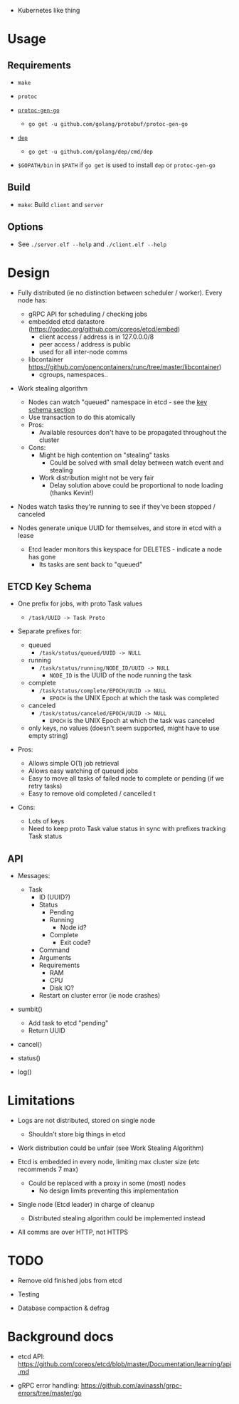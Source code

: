 * Kubernetes like thing

# Usage

## Requirements

* `make`

* `protoc`

* [`protoc-gen-go`](https://github.com/golang/protobuf/)
    * `go get -u github.com/golang/protobuf/protoc-gen-go`

* [`dep`](https://github.com/golang/dep)
    * `go get -u github.com/golang/dep/cmd/dep`

* `$GOPATH/bin` in `$PATH` if `go get` is used to install `dep` or `protoc-gen-go`

## Build

* `make`: Build `client` and `server`

## Options

* See `./server.elf --help` and `./client.elf --help`


# Design

* Fully distributed (ie no distinction between scheduler / worker). Every node has:
    * gRPC API for scheduling / checking jobs
    * embedded etcd datastore (https://godoc.org/github.com/coreos/etcd/embed)
        * client access / address is in 127.0.0.0/8
        * peer access / address is public
        * used for all inter-node comms
    * libcontainer https://github.com/opencontainers/runc/tree/master/libcontainer)
        * cgroups, namespaces..

* Work stealing algorithm
    * Nodes can watch "queued" namespace in etcd - see the [key schema section](#etcd-key-schema)
    * Use transaction to do this atomically
    * Pros:
        * Available resources don't have to be propagated throughout the cluster
    * Cons:
        * Might be high contention on "stealing" tasks
            * Could be solved with small delay between watch event and stealing
        * Work distribution might not be very fair
            * Delay solution above could be proportional to node loading (thanks Kevin!)

* Nodes watch tasks they're running to see if they've been stopped / canceled

* Nodes generate unique UUID for themselves, and store in etcd with a lease
    * Etcd leader monitors this keyspace for DELETES - indicate a node has gone
        * Its tasks are sent back to "queued"


## ETCD Key Schema

* One prefix for jobs, with proto Task values
    * `/task/UUID -> Task Proto`
* Separate prefixes for:
    * queued
        * `/task/status/queued/UUID -> NULL`
    * running
        * `/task/status/running/NODE_ID/UUID -> NULL`
            * `NODE_ID` is the UUID of the node running the task
    * complete
        * `/task/status/complete/EPOCH/UUID -> NULL`
            * `EPOCH` is the UNIX Epoch at which the task was completed
    * canceled
        * `/task/status/canceled/EPOCH/UUID -> NULL`
            * `EPOCH` is the UNIX Epoch at which the task was canceled
    * only keys, no values (doesn't seem supported, might have to use empty string)

* Pros:
    * Allows simple O(1) job retrieval
    * Allows easy watching of queued jobs
    * Easy to move all tasks of failed node to complete or pending (if we retry tasks)
    * Easy to remove old completed / cancelled t
* Cons:
    * Lots of keys
    * Need to keep proto Task value status in sync with prefixes tracking Task status


## API

* Messages:
    * Task
        * ID (UUID?)
        * Status
            * Pending
            * Running
                * Node id?
            * Complete
                * Exit code?
        * Command
        * Arguments
        * Requirements
            * RAM
            * CPU
            * Disk IO?
        * Restart on cluster error (ie node crashes)

* sumbit()
    * Add task to etcd "pending"
    * Return UUID

* cancel()

* status()

* log()


# Limitations

* Logs are not distributed, stored on single node
    * Shouldn't store big things in etcd

* Work distribution could be unfair (see Work Stealing Algorithm)

* Etcd is embedded in every node, limiting max cluster size (etc recommends 7 max)
    * Could be replaced with a proxy in some (most) nodes
        * No design limits preventing this implementation

* Single node (Etcd leader) in charge of cleanup
    * Distributed stealing algorithm could be implemented instead

* All comms are over HTTP, not HTTPS


# TODO

* Remove old finished jobs from etcd

* Testing

* Database compaction & defrag


# Background docs

* etcd API: https://github.com/coreos/etcd/blob/master/Documentation/learning/api.md

* gRPC error handling: https://github.com/avinassh/grpc-errors/tree/master/go
